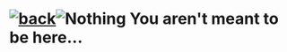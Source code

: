 # [![back](https://cdn.discordapp.com/emojis/887168885747511396?size=32)](https://dxrpy.github.io/Dxrpys-Garbage-Website)![`Nothing`](https://cdn.discordapp.com/attachments/584355797366997002/889386862916014090/nothing.png) You aren't meant to be here...

<html lang="en">
<head>
 <meta charset="UTF-8">
 <title>Snake</title>
 
 <style>
 canvas {
 display: block;
 position: absolute;
 border: 5px solid  #000000;
 margin: auto;
 top: -10;
 bottom: 0;
 right: 0;
 left: 0;
 }
 </style>
</head>
<body>
<script>
var
COLS = 26,
ROWS = 26,
EMPTY = 0,
SNAKE = 1,
FRUIT = 2,
LEFT  = 0,
UP    = 1,
RIGHT = 2,
DOWN  = 3,
KEY_LEFT  = 37,
KEY_UP    = 38,
KEY_RIGHT = 39,
KEY_DOWN  = 40,
canvas,   
ctx,   
keystate, 
frames,   
score;   
 
grid = {
 
 width: null,  
 height: null, 
 _grid: null,  
 
 
 init: function(d, c, r) {
 this.width = c;
 this.height = r;
 
 this._grid = [];
 for (var x=0; x < c; x++) {
 this._grid.push([]);
 for (var y=0; y < r; y++) {
 this._grid[x].push(d);
 }
 }
 },
 
 
 set: function(val, x, y) {
 this._grid[x][y] = val;
 },
 
 
 get: function(x, y) {
 return this._grid[x][y];
 }
}
 
 
snake = {
 
 direction: null, 
 last: null, 
 _queue: null, 
 
 
 init: function(d, x, y) {
 this.direction = d;
 
 this._queue = [];
 this.insert(x, y);
 },
 
 
 insert: function(x, y) {
 
 this._queue.unshift({x:x, y:y});
 this.last = this._queue[0];
 },
 
 
 remove: function() {
 
 return this._queue.pop();
 }
};
 
 
function setFood() {
 var empty = [];
 
 for (var x=0; x < grid.width; x++) {
 for (var y=0; y < grid.height; y++) {
 if (grid.get(x, y) === EMPTY) {
 empty.push({x:x, y:y});
 }
 }
 }
 
 var randpos = empty[Math.round(Math.random()*(empty.length - 1))];
 grid.set(FRUIT, randpos.x, randpos.y);
}
 
 
function main() {
 
 canvas = document.createElement("canvas");
 canvas.width = COLS*20;
 canvas.height = ROWS*20;
 ctx = canvas.getContext("2d");
 
 document.body.appendChild(canvas);
 
 
 ctx.font = "12px Helvetica";
 
 frames = 0;
 keystate = {};
 
 document.addEventListener("keydown", function(evt) {
 keystate[evt.keyCode] = true;
 });
 document.addEventListener("keyup", function(evt) {
 delete keystate[evt.keyCode];
 });
 
 
 init();
 loop();
}
 
 
function init() {
 score = 0;
 
 grid.init(EMPTY, COLS, ROWS);
 
 var sp = {x:Math.floor(COLS/2), y:ROWS-1};
 snake.init(UP, sp.x, sp.y);
 grid.set(SNAKE, sp.x, sp.y);
 
 setFood();
}
 
 
function loop() {
 update();
 draw();
 
 window.requestAnimationFrame(loop, canvas);
}
 
 
function update() {
 frames++;
 
 
 if (keystate[KEY_LEFT] && snake.direction !== RIGHT) {
 snake.direction = LEFT;
 }
 if (keystate[KEY_UP] && snake.direction !== DOWN) {
 snake.direction = UP;
 }
 if (keystate[KEY_RIGHT] && snake.direction !== LEFT) {
 snake.direction = RIGHT;
 }
 if (keystate[KEY_DOWN] && snake.direction !== UP) {
 snake.direction = DOWN;
 }
 
 
 if (frames%7 === 0) {
 
 var nx = snake.last.x;
 var ny = snake.last.y;
 
 
 switch (snake.direction) {
 case LEFT:
 nx--;
 break;
 case UP:
 ny--;
 break;
 case RIGHT:
 nx++;
 break;
 case DOWN:
 ny++;
 break;
 }
 
 
 if (0 > nx || nx > grid.width-1  ||
 0 > ny || ny > grid.height-1 ||
 grid.get(nx, ny) === SNAKE
 ) {
 return init();
 }
 
 if (grid.get(nx, ny) === FRUIT) {
 
 score++;
 setFood();
 } else {
 
 var tail = snake.remove();
 grid.set(EMPTY, tail.x, tail.y);
 }
 
 grid.set(SNAKE, nx, ny);
 snake.insert(nx, ny);
 }
}
 
 
function draw() {
 
 var tw = canvas.width/grid.width;
 var th = canvas.height/grid.height;
 
 for (var x=0; x < grid.width; x++) {
 for (var y=0; y < grid.height; y++) {
 
 switch (grid.get(x, y)) {
 case EMPTY:
 ctx.fillStyle = "#393939";
 break;
 case SNAKE:
 ctx.fillStyle = "#3BC519";
 break;
 case FRUIT:
 ctx.fillStyle = "#E51313";
 break;
 }
 ctx.fillRect(x*tw, y*th, tw, th);
 }
 }
 
 ctx.fillStyle = "#000";
 ctx.fillText("SCORE: " + score, 10, canvas.height-10);
}
 
 
main();
</script>
</body>
</html>
